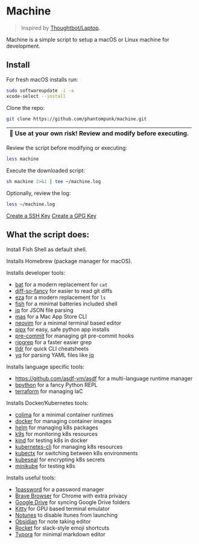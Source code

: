 # Machine
> Inspired by [Thoughtbot/Laptop](https://github.com/thoughtbot/laptop). 

Machine is a simple script to setup a macOS or Linux machine for development.

## Install

For fresh macOS installs run:
```bash
sudo softwareupdate -i -a
xcode-select --install
```

Clone the repo:

```bash
git clone https://github.com/phantompunk/machine.git
```

| 🚧 Use at your own risk! Review and modify before executing. |
| ----------------------------------------------------------- |

Review the script before modifying or executing:

```bash
less machine
```

Execute the downloaded script:

```bash
sh machine 2>&1 | tee ~/machine.log
```

Optionally, review the log:

```bash
less ~/machine.log
```

[Create a SSH Key](https://docs.github.com/en/authentication/connecting-to-github-with-ssh/generating-a-new-ssh-key-and-adding-it-to-the-ssh-agent#generating-a-new-ssh-key)
[Create a GPG Key](https://docs.github.com/en/authentication/managing-commit-signature-verification/generating-a-new-gpg-key#generating-a-gpg-key)

## What the script does:

Install Fish Shell as default shell.

Installs Homebrew (package manager for macOS).

Installs developer tools:

- [bat](https://github.com/sharkdp/bat) for a modern replacement for `cat`
- [diff-so-fancy](https://github.com/so-fancy/diff-so-fancy) for easier to read git diffs
- [eza](https://github.com/eza-community/eza) for a modern replacement for `ls`
- [fish](https://github.com/fish-shell/fish-shell) for a minimal batteries included shell
- [jq](https://github.com/stedolan/jq) for JSON file parsing
- [mas](https://github.com/mas-cli/mas) for a Mac App Store CLI
- [neovim](https://github.com/neovim/neovim) for a minimal terminal based editor
- [pipx](https://github.com/pypa/pipx) for easy, safe python app installs
- [pre-commit](https://github.com/pre-commit/pre-commit) for managing git pre-commit hooks
- [ripgrep](https://github.com/BurntSushi/ripgrep) for a faster easier grep
- [tldr](https://github.com/tldr-pages/tldr) for quick CLI cheatsheets
- [yq](https://github.com/mikefarah/yq) for parsing YAML files like [jq](https://github.com/stedolan/jq)

Installs language specific tools:

- https://github.com/asdf-vm/asdf for a multi-language runtime manager
- [bpython](https://github.com/bpython/bpython) for a fancy Python REPL
- [terraform](https://www.terraform.io/) for managing IaC

Installs Docker/Kubernetes tools:

- [colima](https://github.com/abiosoft/colima) for a minimal container runtimes
- [docker](https://github.com/docker/cli) for managing container images
- [helm](https://github.com/helm/helm) for managing k8s packages
- [k9s](https://github.com/derailed/k9s) for monitoring k8s resources
- [kind](https://github.com/kubernetes-sigs/kind) for testing k8s in docker
- [kubernetes-cli](https://github.com/kubernetes/kubectl) for managing k8s resources
- [kubectx](https://github.com/ahmetb/kubectx) for switching between k8s environments
- [kubeseal](https://github.com/bitnami-labs/sealed-secrets) for encrypting k8s secrets
- [minikube](https://github.com/kubernetes/minikube) for testing k8s

Installs useful tools:

- [1password](https://1password.com/) for a password manager
- [Brave Browser](https://brave.com/download/) for Chrome with extra privacy
- [Google Drive](https://www.google.com/drive/download/) for syncing Google Drive folders
- [Kitty](https://github.com/kovidgoyal/kitty) for GPU based terminal emulator
- [Notunes](https://github.com/tombonez/noTunes) to disable Itunes from launching
- [Obsidian](https://github.com/obsidianmd/obsidian-releases) for note taking editor
- [Rocket](https://matthewpalmer.net/rocket/) for slack-style emoji shortcuts
- [Typora](https://typora.io/) for minimal markdown editor

